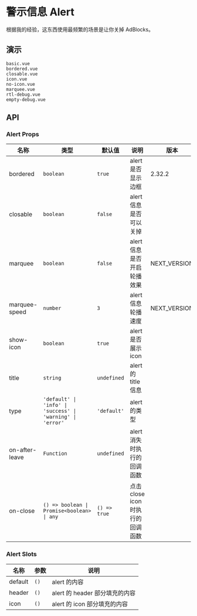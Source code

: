 # 警示信息 Alert

根据我的经验，这东西使用最频繁的场景是让你关掉 AdBlocks。

<!-- there is a bug of chrome rendering svg, if translateZ is not set -->

## 演示

```demo
basic.vue
bordered.vue
closable.vue
icon.vue
no-icon.vue
marquee.vue
rtl-debug.vue
empty-debug.vue
```

## API

### Alert Props

| 名称 | 类型 | 默认值 | 说明 | 版本 |
| --- | --- | --- | --- | --- |
| bordered | `boolean` | `true` | alert 是否显示边框 | 2.32.2 |
| closable | `boolean` | `false` | alert 信息是否可以关掉 |  |
| marquee | `boolean` | `false` | alert 信息是否开启轮播效果 | NEXT_VERSION |
| marquee-speed | `number` | `3` | alert 信息轮播速度 | NEXT_VERSION |
| show-icon | `boolean` | `true` | alert 是否展示 icon |  |
| title | `string` | `undefined` | alert 的 title 信息 |  |
| type | `'default' \| 'info' \| 'success' \| 'warning' \| 'error'` | `'default'` | alert 的类型 |  |
| on-after-leave | `Function` | `undefined` | alert 消失时执行的回调函数 |  |
| on-close | `() => boolean \| Promise<boolean> \| any` | `() => true` | 点击 close icon 时执行的回调函数 |  |

### Alert Slots

| 名称    | 参数 | 说明                           |
| ------- | ---- | ------------------------------ |
| default | `()` | alert 的内容                   |
| header  | `()` | alert 的 header 部分填充的内容 |
| icon    | `()` | alert 的 icon 部分填充的内容   |
